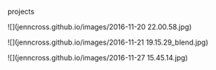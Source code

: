 projects

![](jenncross.github.io/images/2016-11-20 22.00.58.jpg)

![](jenncross.github.io/images/2016-11-21 19.15.29_blend.jpg)

![](jenncross.github.io/images/2016-11-27 15.45.14.jpg)
